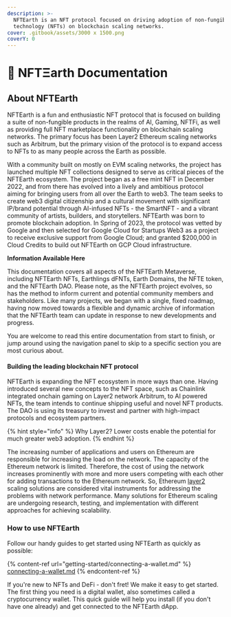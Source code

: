 ```yaml
---
description: >-
  NFTEarth is an NFT protocol focused on driving adoption of non-fungible
  technology (NFTs) on blockchain scaling networks.
cover: .gitbook/assets/3000 x 1500.png
coverY: 0
---
```


# 📖 NFTΞarth Documentation

## About NFTEarth

NFTEarth is a fun and enthusiastic NFT protocol that is focused on building a suite of non-fungible products in the realms of AI, Gaming, NFTFi, as well as providing full NFT marketplace functionality on blockchain scaling networks. The primary focus has been Layer2 Ethereum scaling networks such as Arbitrum, but the primary vision of the protocol is to expand access to NFTs to as many people across the Earth as possible.&#x20;

With a community built on mostly on EVM scaling networks, the project has launched multiple NFT collections designed to serve as critical pieces of the NFTEarth ecosystem. The project began as a free mint NFT in December 2022, and from there has evolved into a lively and ambitious protocol aiming for bringing users from all over the Earth to web3. The team seeks to create web3 digital citizenship and a cultural movement with significant IP/brand potential through AI-infused NFTs - the SmartNFT - and a vibrant community of artists, builders, and storytellers. NFTEarth was born to promote blockchain adoption. In Spring of 2023, the protocol was vetted by Google and then selected for Google Cloud for Startups Web3 as a project to receive exclusive support from Google Cloud; and granted $200,000 in Cloud Credits to build out NFTEarth on GCP Cloud infrastructure.

**Information Available Here**

This documentation covers all aspects of the NFTEarth Metaverse, including NFTEarth NFTs, Earthlings dFNTs, Earth Domains, the NFTE token, and the NFTEarth DAO. Please note, as the NFTEarth project evolves, so has the method to inform current and potential community members and stakeholders. Like many projects, we began with a single, fixed roadmap, having now moved towards a flexible and dynamic archive of information that the NFTEarth team can update in response to new developments and progress.

You are welcome to read this entire documentation from start to finish, or jump around using the navigation panel to skip to a specific section you are most curious about.

#### Building the leading blockchain NFT protocol <a href="#building-the-leading-ethereum-l2-dao" id="building-the-leading-ethereum-l2-dao"></a>

NFTEarth is expanding the NFT ecosystem in more ways than one. Having introduced several new concepts to the NFT space, such as Chainlink integrated onchain gaming on Layer2 network Arbitrum, to AI powered NFTs, the team intends to continue shipping useful and novel NFT products. The DAO is using its treasury to invest and partner with high-impact protocols and ecosystem partners.

{% hint style="info" %}
Why Layer2? Lower costs enable the potential for much greater web3 adoption.
{% endhint %}

The increasing number of applications and users on Ethereum are responsible for increasing the load on the network. The capacity of the Ethereum network is limited. Therefore, the cost of using the network increases prominently with more and more users competing with each other for adding transactions to the Ethereum network. So, Ethereum [layer2](https://ethereum.org/en/layer-2/) scaling solutions are considered vital instruments for addressing the problems with network performance. Many solutions for Ethereum scaling are undergoing research, testing, and implementation with different approaches for achieving scalability.&#x20;

### How to use NFTEarth

Follow our handy guides to get started using NFTEarth as quickly as possible:

{% content-ref url="getting-started/connecting-a-wallet.md" %}
[connecting-a-wallet.md](getting-started/connecting-a-wallet.md)
{% endcontent-ref %}

If you're new to NFTs and DeFi - don't fret! We make it easy to get started. The first thing you need is a digital wallet, also sometimes called a cryptocurrency wallet. This quick guide will help you install (if you don't have one already) and get connected to the NFTEarth dApp.
